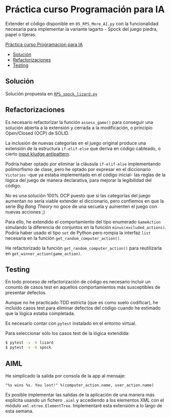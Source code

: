 Práctica curso Programación para IA
===================================

Extender el código disponible en `05_RPS_More_AI.py` con la funcionalidad necesaria para
implementar la variante lagarto - Spock del juego piedra, papel o tijeras.

[Práctica curso Programacion para IA](#práctica-curso-programacion-para-ia)
  - [Solución](#solución)
  - [Refactorizaciones](#refactorizaciones)
  - [Testing](#testing)


## Solución

Solución propuesta en [`RPS_spock_lizard.py`](.src/../src/RPS_spock_lizard.py)

## Refactorizaciones

Es necesario refactorizar la función `assess_game()` para conseguir una solución abierta a la extensión y cerrada a la modificación, o principio Open/Closed (OCP) de SOLID.

La inclusión de nuevas categorías en el juego original produce una extensión de la estructura `if-elif-else` que deriva en código cableado, o cierto [input kludge antipattern](https://sourcemaking.com/antipatterns/input-kludge).

Podría haber optado por eliminar la cláusula `if-elif-else` implementando polimorfismo de clase, pero he optado por expresar en el diccionario `Victories` -que ya estaba implementado en el código inicial- las reglas de la lógica del juego de manera declarativa, para mejorar la legibilidad del código. 

No es una solución 100% OCP puesto que si las categorías del juego aumentan no sería viable extender el diccionario, pero confiemos en que la serie _Big Bang Theory_ no goce de una secuela y aumenten el juego con nuevas acciones ;) 

Para ello, he extendido el comportamiento del tipo enumerado `GameAction` simulando la diferencia de conjuntos en la función `minus(excluded_actions)`. Podría haber usado el tipo `set` de Python pero rompia la interfaz `list` necesaria en la función `get_random_computer_action()`. 

He refactorizado la función `get_random_computer_action()` para reutilizarla en `get_winner_action(game_action)`.


## Testing

En todo proceso de refactorización de código es necesario incluir un conunto de casos test en aquellos comportamientos más susceptibles de presentar defectos.

Aunque no he practicado TDD estricta (que es como suelo codificar), he incluído casos test para eliminar defectos del código cuando he estimado que la lógica estaba completada.

Es necesario contar con `pytest` instalado en el entorno virtual.

Para seleccionar sólo los casos test de la lógica extendida: 

```bash
$ pytest -v -k lizard
$ pytest -v -k spock
```

## AIML

He simplicado la salida por consola de la app al mensaje:

`"%s wins %s. You lost!" %(computer_action.name, user_action.name)`

Es posible implementar las salidas de la aplicación de una manera más explícita usando un fichero `.aiml` y accediendo a los elementos XML con el módulo `xml.etree.ElementTree`. Implementaré esta extensióm a lo largo de esta semana.